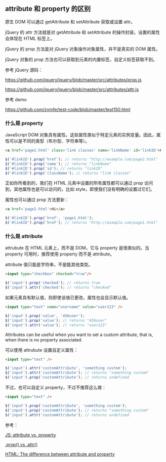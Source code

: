 ## attribute 和 property 的区别

原生 DOM 可以通过 getAttribute 和 setAttribute 获取或设置 attr。

jQuery 的 attr 方法就是对 getAttribute 和 setAttribute 的操作封装，设置的属性会体现在 HTML 标签上。

jQuery 的 prop 方法是对 jQuery 对象操作对象属性，并不是真实的 DOM 属性。

jQuery 对象的 prop 方法也可以获取到元素的内置标签，自定义标签获取不到。

参考 jQuery 源码：

https://github.com/jquery/jquery/blob/master/src/attributes/prop.js

https://github.com/jquery/jquery/blob/master/src/attributes/attr.js

参考 demo

https://github.com/zymfe/test-code/blob/master/test150.html

### 什么是 property

JavaScript DOM 对象具有属性。这些属性类似于特定元素的实例变量。因此，属性可以是不同的类型（布尔型、字符串等）。

``` html
<a href='page2.html' class='link classes' name='linkName' id='linkID'>Hi</a>
```

``` javascript
$('#linkID').prop('href'); // returns "http://example.com/page2.html"
$('#linkID').prop('name'); // returns "linkName"
$('#linkID').prop('id'); // returns "linkID"
$('#linkID').prop('className'); // returns "link classes"
```

正如你所看到的，我们在 HTML 元素中设置的所有属性都可以通过 prop 访问到，其他属性也是可以访问的，比如 style，即使我们没有明确的设置过它们。

属性也可以通过 prop 方法更新：

``` html
<a href='page2.html'>Hi</a>
```

``` javascript
$('#linkID').prop('href', 'page1.html');
$('#linkID').prop('href'); // returns "http://example.com/page1.html"
```

### 什么是 attribute

attrubute 在 HTML 元素上，而不是 DOM，它与 property 是很类似的。当 property 可用时，推荐使用 property 而不是 attribute。

attribute 值只能是字符串，不是能其他类型。

``` html
<input type="checkbox" checked="true"/>
```

``` javascript
$('input').prop('checked'); // returns true
$('input').attr('checked'); // returns "checked"
```

如果元素具有默认值，则即使该值已更改，属性也会显示默认值。

``` html
<input type="text" name="username" value="user123" />
```

``` javascript
$('input').prop('value', '456user');
$('input').prop('value'); // returns "456user"
$('input').attr('value'); // returns "user123"
```

Attributes can be useful when you want to set a custom attribute, that is, when there is no property associated.

可以使用 attrubute 设置自定义属性：

``` html
<input type="text" />
```

``` javascript
$('input').attr('customAttribute', 'something custom');
$('input').attr('customAttribute'); // returns "something custom"
$('input').prop('customAttribute'); // returns undefined
```
不过，也可以自定义 property，不过不推荐这么做：

```html
<input type="text" />
```

``` javascript
$('input').prop('customAttribute', 'something custom');
$('input').prop('customAttribute'); // returns "something custom"
$('input').attr('customAttribute'); // returns undefined
```

参考：

[JS: attribute vs. property](https://lucybain.com/blog/2014/attribute-vs-property/)

[.prop() vs .attr()](https://stackoverflow.com/questions/5874652/prop-vs-attr/5884994#5884994)

[HTML: The difference between attribute and property](http://jquery-howto.blogspot.com/2011/06/html-difference-between-attribute-and.html)
